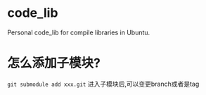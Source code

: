 # code_lib
Personal code_lib for compile libraries in Ubuntu.

# 怎么添加子模块?
`git submodule add xxx.git`
进入子模块后,可以变更branch或者是tag